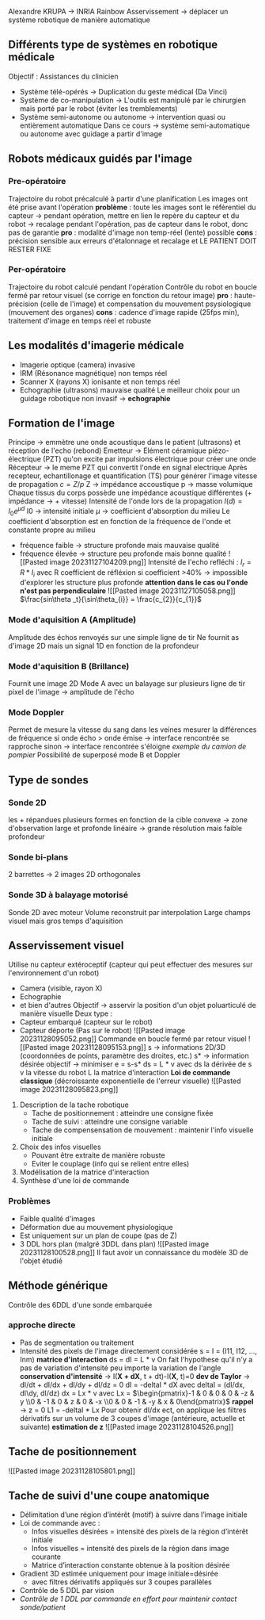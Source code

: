 Alexandre KRUPA -> INRIA Rainbow
Asservissement -> déplacer un système robotique de manière automatique
## Différents type de systèmes en robotique médicale
Objectif  : Assistances du clinicien
- Système télé-opérés -> Duplication du geste médical (Da Vinci)
- Système de co-manipulation -> L'outils est manipulé par le chirurgien mais porté par le robot (éviter les tremblements)
- Système semi-autonome ou autonome -> intervention quasi ou entièrement automatique
Dans ce cours -> système semi-automatique ou autonome avec guidage a partir d'image
## Robots médicaux guidés par l'image
### Pre-opératoire
Trajectoire du robot précalculé à partir d'une planification
Les images ont été prise avant l'opération
**problème** : toute les images sont le référentiel du capteur -> pendant opération, mettre en lien le repère du capteur et du robot -> recalage
pendant l'opération, pas de capteur dans le robot, donc pas de garantie
**pro** : modalité d'image non temp-réel (lente) possible
**cons** : précision sensible aux erreurs d'étalonnage et recalage et LE PATIENT DOIT RESTER FIXE
### Per-opératoire
Trajectoire du robot calculé pendant l'opération
Contrôle du robot en boucle fermé par retour visuel (se corrige en fonction du retour image)
**pro** : haute-précision (celle de l'image) et compensation du mouvement psysiologique (mouvement des organes)
**cons** : cadence d'image rapide (25fps min), traitement d'image en temps réel et robuste
## Les modalités d'imagerie médicale
- Imagerie optique (camera) invasive
- IRM (Résonance magnétique) non temps réel
- Scanner X (rayons X) ionisante et non temps réel
- Echographie (ultrasons) mauvaise qualité
Le meilleur choix pour un guidage robotique non invasif -> **echographie**
## Formation de l'image
Principe -> emmètre une onde acoustique dans le patient (ultrasons) et réception de l'echo (rebond)
Emetteur -> Elément céramique piézo-électrique (PZT) qu'on excite par impulsions électrique pour créer une onde
Récepteur -> le meme PZT qui convertit l'onde en signal electrique
Après recepteur, echantillonage et quantification (TS) pour générer l'image
vitesse de propagation $c=Z/p$
Z -> impédance accoustique
p -> masse volumique
Chaque tissus du corps possède une impédance acoustique différentes (+ impédance -> + vitesse)
Intensité de l'onde lors de la propagation $I(d) =I_0e^{\mu d}$ 
I0 -> intensité initiale
$\mu$ -> coefficient d'absorption du milieu
Le coefficient d'absorption est en fonction de la fréquence de l'onde et constante propre au milieu
- fréquence faible -> structure profonde mais mauvaise qualité
- fréquence élevée -> structure peu profonde mais bonne qualité
![[Pasted image 20231127104209.png]]
Intensité de l'echo refléchi : $I_r = R*I_i$ 
avec R coefficient de réfléxion
si coefficient >40% -> impossible d'explorer les structure plus profonde
**attention dans le cas ou l'onde n'est pas perpendiculaire**
![[Pasted image 20231127105058.png]]
$\frac{sin\theta _t}{\sin\theta_{i}} = \frac{c_{2}}{c_{1}}$
### Mode d'aquisition A (Amplitude)
Amplitude des échos renvoyés sur une simple ligne de tir
Ne fournit as d'image 2D mais un signal 1D en fonction de la profondeur
### Mode d'aquisition B (Brillance)
Fournit une image 2D
Mode A avec un balayage sur plusieurs ligne de tir
pixel de l'image -> amplitude de l'écho
### Mode Doppler
Permet de mesure la vitesse du sang dans les veines
mesurer la différences de fréquence
si onde écho > onde émise -> interface rencontrée se rapproche
sinon -> interface rencontrée s'éloigne
*exemple du camion de pompier*
Possibilité de superposé mode B et Doppler
## Type de sondes
### Sonde 2D
les + répandues
plusieurs formes en fonction de la cible
convexe -> zone d'observation large et profonde
linéaire -> grande résolution mais faible profondeur
### Sonde bi-plans
2 barrettes -> 2 images 2D orthogonales
### Sonde 3D à balayage motorisé
Sonde 2D avec moteur
Volume reconstruit par interpolation
Large champs visuel mais gros temps d'aquisition
## Asservissement visuel
Utilise nu capteur extéroceptif (capteur qui peut effectuer des mesures sur l'environnement d'un robot)
- Camera (visible, rayon X)
- Echographie
- et bien d'autres
Objectif -> asservir la position d'un objet poluarticulé de manière visuelle
Deux type :
- Capteur embarqué (capteur sur le robot)
- Capteur déporte (Pas sur le robot)
![[Pasted image 20231128095052.png]]
Commande en boucle fermé par retour visuel
![[Pasted image 20231128095153.png]]
s -> informations 2D/3D (coordonnées de points, paramètre des droites, etc.)
s* -> information désirée
objectif -> minimiser e = s-s*
ds = L \* v
avec ds la dérivée de s
v la vitesse du robot
L la matrice d'interaction
**Loi de commande classique** (décroissante exponentielle de l'erreur visuelle)
![[Pasted image 20231128095823.png]]
1. Description de la tache robotique
	- Tache de positionnement : atteindre une consigne fixée
	- Tache de suivi : atteindre une consigne variable
	- Tache de compensensation de mouvement : maintenir l'info visuelle initiale
2. Choix des infos visuelles
	- Pouvant être extraite de manière robuste
	- Eviter le couplage (info qui se relient entre elles)
3. Modélisation de la matrice d'interaction
4. Synthèse d'une loi de commande
### Problèmes
- Faible qualité d'images
- Déformation due au mouvement physiologique
- Est uniquement sur un plan de coupe (pas de Z)
- 3 DDL hors plan (malgré 3DDL dans plan)
 ![[Pasted image 20231128100528.png]]
Il faut avoir un connaissance du modèle 3D de l'objet étudié
## Méthode générique
Contrôle des 6DDL d'une sonde embarquée
### approche directe
- Pas de segmentation ou traitement
- Intensité des pixels de l'image directement considérée
s = I = (I11, I12, ..., Inm)
**matrice d'interaction**
ds = dI = L \* v
On fait l'hypothese qu'il n'y a pas de variation d'intensité peu importe la variation de l'angle
**conservation d'intensité** -> I(**X + dX**, t + dt)-I(**X**, t)=0
**dev de Taylor** -> dI/dt + dI/dx + dI/dy + dI/dz = 0
dI = -deltaI \* dX
avec deltaI = (dI/dx, dI\dy, dI/dz) 
dx = Lx \* v
avec Lx = $\begin{pmatrix}-1 & 0 & 0 & 0 & -z & y \\0 & -1 & 0 & z & 0 & -x \\0 & 0 & -1 & -y & x & 0\end{pmatrix}$
**rappel** -> z = 0
L1 = -deltaI \* Lx
Pour obtenir dI/dx ect, on applique les filtres dérivatifs sur un volume de 3 coupes d'image (antérieure, actuelle et suivante)
**estimation de z**
![[Pasted image 20231128104526.png]]
## Tache de positionnement
![[Pasted image 20231128105801.png]]
## Tache de suivi d'une coupe anatomique
- Délimitation d’une région d’intérêt (motif) à suivre dans l’image initiale
- Loi de commande avec :
	- Infos visuelles désirées = intensité des pixels de la région d’intérêt initiale
	- Infos visuelles = intensité des pixels de la région dans image courante
	- Matrice d’interaction constante obtenue à la position désirée
- Gradient 3D estimée uniquement pour image initiale=désirée
	- avec filtres dérivatifs appliqués sur 3 coupes parallèles
- Contrôle de 5 DDL par vision
- _Contrôle de 1 DDL par commande en effort pour maintenir contact sonde/patient_


